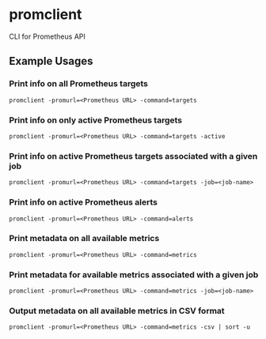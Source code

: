 # promclient
CLI for Prometheus API

## Example Usages

### Print info on all Prometheus targets

```promclient -promurl=<Prometheus URL> -command=targets```

### Print info on only active Prometheus targets

```promclient -promurl=<Prometheus URL> -command=targets -active```

### Print info on active Prometheus targets associated with a given job

```promclient -promurl=<Prometheus URL> -command=targets -job=<job-name>```

### Print info on active Prometheus alerts

```promclient -promurl=<Prometheus URL> -command=alerts```

### Print metadata on all available metrics

```promclient -promurl=<Prometheus URL> -command=metrics```

### Print metadata for available metrics associated with a given job

```promclient -promurl=<Prometheus URL> -command=metrics -job=<job-name>```

### Output metadata on all available metrics in CSV format

```promclient -promurl=<Prometheus URL> -command=metrics -csv | sort -u```

